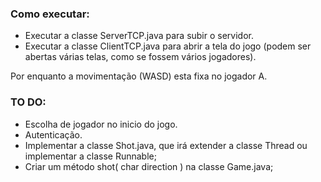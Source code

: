 ### Como executar:

- Executar a classe ServerTCP.java para subir o servidor.
- Executar a classe ClientTCP.java para abrir a tela do jogo (podem ser abertas várias telas, como se fossem vários jogadores).

Por enquanto a movimentação (WASD) esta fixa no jogador A.

### TO DO:

- Escolha de jogador no inicio do jogo.
- Autenticação.
- Implementar a classe Shot.java, que irá extender a classe Thread ou implementar a classe Runnable;
- Criar um método shot( char direction ) na classe Game.java;
